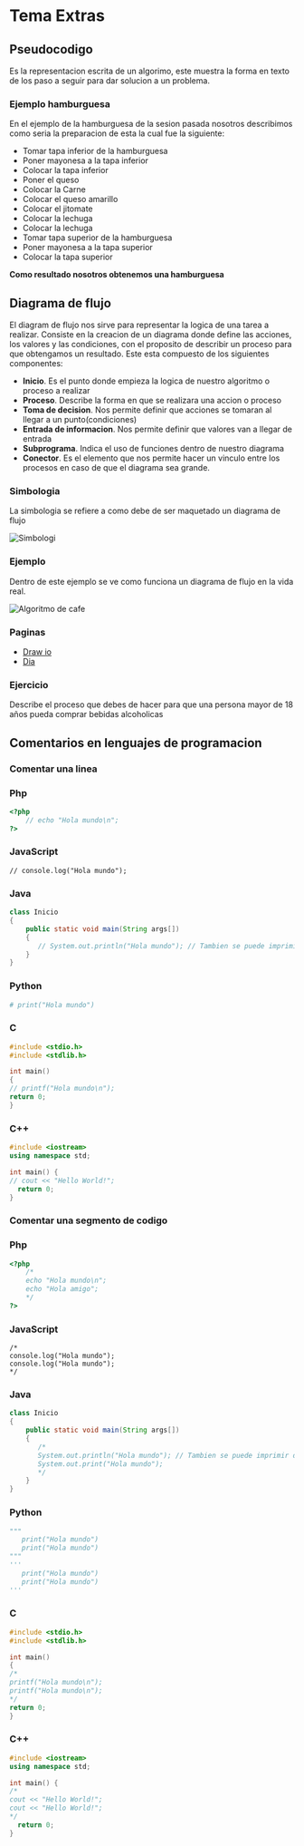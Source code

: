 # Tema Extras

## Pseudocodigo
Es la representacion escrita de un algorimo, este muestra la forma en texto de los paso a seguir para dar solucion a un problema.

### Ejemplo hamburguesa
En el ejemplo de la hamburguesa de la sesion pasada nosotros describimos como seria la preparacion de esta la cual fue la siguiente:

- Tomar tapa inferior de la hamburguesa
- Poner mayonesa a la tapa inferior
- Colocar la tapa inferior
- Poner el queso 
- Colocar la Carne
- Colocar el queso amarillo
- Colocar el jitomate
- Colocar la lechuga
- Colocar la lechuga
- Tomar tapa superior de la hamburguesa 
- Poner mayonesa a la tapa superior
- Colocar la tapa superior

**Como resultado nosotros obtenemos una hamburguesa**

## Diagrama de flujo
El diagram de flujo nos sirve para representar la logica de una tarea a realizar.
Consiste en la creacion de un diagrama donde define las acciones, los valores y las condiciones,
con el proposito de describir un proceso para que obtengamos un resultado.
Este esta compuesto de los siguientes componentes:
- **Inicio**. Es el punto donde empieza la logica de nuestro algoritmo o proceso a realizar
- **Proceso**. Describe la forma en que se realizara una accion o proceso
- **Toma de decision**. Nos permite definir que acciones se tomaran al llegar a un punto(condiciones)
- **Entrada de informacion**. Nos permite definir que valores van a llegar de entrada
- **Subprograma**. Indica el uso de funciones dentro de nuestro diagrama
- **Conector**. Es el elemento que nos permite hacer un vinculo entre los procesos en caso de que el diagrama sea grande.
### Simbologia
La simbologia se refiere a como debe de ser maquetado un diagrama de flujo

![Simbologi](https://github.com/McGilfordJose/AprendeAProgramar/blob/main/1.Introduccion/Extra%20topic/img/simbology.png
)
### Ejemplo
Dentro de este ejemplo se ve como funciona un diagrama de flujo en la vida real.

![Algoritmo de cafe](https://github.com/McGilfordJose/AprendeAProgramar/blob/main/1.Introduccion/Extra%20topic/img/example.png)

### Paginas
- [Draw io](https://app.diagrams.net/)
- [Dia](http://dia-installer.de/index.html.es)

### Ejercicio
Describe el proceso que debes de hacer para que una persona mayor de 18 años pueda comprar bebidas alcoholicas

## Comentarios en lenguajes de programacion

### Comentar una linea

### Php
```php
<?php
    // echo "Hola mundo\n";
?>
```

### JavaScript
```Js
// console.log("Hola mundo");
```

### Java
```Java
class Inicio
{
    public static void main(String args[])
    {
       // System.out.println("Hola mundo"); // Tambien se puede imprimir de esta forma, pero esrara en la misma linea
    }
}
```

### Python
```Python
# print("Hola mundo")
```

### C
```C
#include <stdio.h>
#include <stdlib.h>

int main()
{
// printf("Hola mundo\n");
return 0;
}
```

### C++
```C++
#include <iostream>
using namespace std;

int main() {
// cout << "Hello World!";
  return 0;
}
```


### Comentar una segmento de codigo

### Php
```php
<?php
    /* 
    echo "Hola mundo\n";
    echo "Hola amigo";
    */
?>
```

### JavaScript
```Js
/* 
console.log("Hola mundo");
console.log("Hola mundo");
*/
```

### Java
```Java
class Inicio
{
    public static void main(String args[])
    {
       /* 
       System.out.println("Hola mundo"); // Tambien se puede imprimir de esta forma, pero estara en la misma linea
       System.out.print("Hola mundo");
       */
    }
}
```

### Python
```Python
"""
   print("Hola mundo")
   print("Hola mundo")
"""
'''
   print("Hola mundo")
   print("Hola mundo")
'''
```

### C
```C
#include <stdio.h>
#include <stdlib.h>

int main()
{
/* 
printf("Hola mundo\n");
printf("Hola mundo\n"); 
*/
return 0;
}
```

### C++
```C++
#include <iostream>
using namespace std;

int main() {
/* 
cout << "Hello World!";
cout << "Hello World!";
*/
  return 0;
}
```